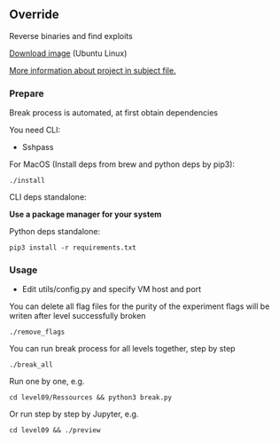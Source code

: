 ## Override

Reverse binaries and find exploits

[Download image](https://cdn.intra.42.fr/isos/OverRide.iso) (Ubuntu Linux)

[More information about project in subject file.](https://cdn.intra.42.fr/pdf/pdf/81772/en.subject.pdf)

### Prepare

Break process is automated, at first obtain dependencies

You need CLI:
- Sshpass

For MacOS (Install deps from brew and python deps by pip3):

```shell
./install
```

CLI deps standalone:

**Use a package manager for your system** 

Python deps standalone:

```shell
pip3 install -r requirements.txt
```

### Usage

- Edit utils/config.py and specify VM host and port

You can delete all flag files for the purity of the experiment flags will be writen after level successfully broken
```shell
./remove_flags
```

You can run break process for all levels together, step by step

```shell
./break_all
```

Run one by one, e.g.
```shell
cd level09/Ressources && python3 break.py
```

Or run step by step by Jupyter, e.g.
```shell
cd level09 && ./preview
```
